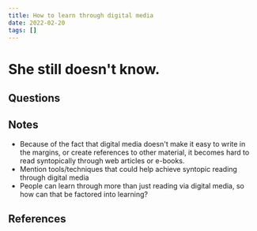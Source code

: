 ```yaml
---
title: How to learn through digital media
date: 2022-02-20
tags: []
---
```


# She still doesn't know.

## Questions

## Notes
* Because of the fact that digital media doesn't make it easy to write in the margins, or create references to other material, it becomes hard to read syntopically through web articles or e-books.
* Mention tools/techniques that could help achieve syntopic reading through digital media
* People can learn through more than just reading via digital media, so how can that be factored into learning?

## References


